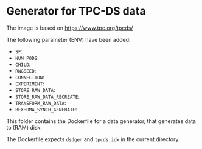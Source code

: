 # Generator for TPC-DS data

The image is based on https://www.tpc.org/tpcds/

The following parameter (ENV) have been added:

* `SF`: 
* `NUM_PODS`: 
* `CHILD`: 
* `RNGSEED`: 
* `CONNECTION`: 
* `EXPERIMENT`: 
* `STORE_RAW_DATA`: 
* `STORE_RAW_DATA_RECREATE`: 
* `TRANSFORM_RAW_DATA`: 
* `BEXHOMA_SYNCH_GENERATE`: 

This folder contains the Dockerfile for a data generator, that generates data to (RAM) disk.

The Dockerfile expects `dsdgen` and `tpcds.idx` in the current directory.
